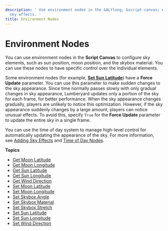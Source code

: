 ```yaml
---
description: ' Use environment nodes in the &ALYlong; &script-canvas; editor to configure
  sky effects. '
title: Environment Nodes
---
```

# Environment Nodes<a name="script-canvas-environment-nodes"></a>

You can use environment nodes in the **Script Canvas** to configure sky elements, such as sun position, moon position, and the skybox material\. You can use these nodes to have specific control over the individual elements\.

Some environment nodes \(for example, **[Set Sun Latitude](/docs/userguide/set-sun-latitude-node.md)**\) have a **Force Update** parameter\. You can use this parameter to make sudden changes to the sky appearance\. Since time normally passes slowly with only gradual changes in sky appearance, Lumberyard updates only a portion of the sky for each frame, for better performance\. When the sky appearance changes gradually, players are unlikely to notice this optimization\. However, if the sky appearance suddenly changes by a large amount, players can notice unusual effects\. To avoid this, specify `True` for the **Force Update** parameter to update the entire sky in a single frame\.

You can use the time of day system to manage high\-level control for automatically updating the appearance of the sky\. For more information, see [Adding Sky Effects](/docs/userguide/sky/intro.md) and [Time of Day Nodes](/docs/userguide/scripting/scriptcanvas/time-of-day-nodes.md)\.

**Topics**
+ [Get Moon Latitude](/docs/userguide/get-moon-latitude-node.md)
+ [Get Moon Longitude](/docs/userguide/get-moon-longitude-node.md)
+ [Get Sun Latitude](/docs/userguide/get-sun-latitude-node.md)
+ [Get Sun Longitude](/docs/userguide/get-sun-longitude-node.md)
+ [Get Wind Direction](/docs/userguide/get-wind-direction-node.md)
+ [Set Moon Latitude](/docs/userguide/set-moon-latitude-node.md)
+ [Set Moon Longitude](/docs/userguide/set-moon-longitude-node.md)
+ [Set Skybox Angle](/docs/userguide/set-sky-box-angle.md)
+ [Set Skybox Material](/docs/userguide/set-sky-box-material.md)
+ [Set Skybox Stretch](/docs/userguide/set-sky-box-stretch.md)
+ [Set Sun Latitude](/docs/userguide/set-sun-latitude-node.md)
+ [Set Sun Longitude](/docs/userguide/set-sun-longitude-node.md)
+ [Set Wind Direction](/docs/userguide/set-wind-direction-node.md)
